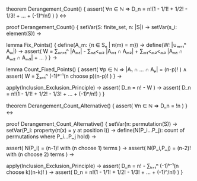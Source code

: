 theorem Derangement_Count() {
  assert(
    ∀n ∈ ℕ ⇒ D_n = n!(1 - 1/1! + 1/2! - 1/3! + ... + (-1)ⁿ/n!)
  )
} ↔

proof Derangement_Count() {
  setVar(S: finite_set, n: |S|) →
  setVar(s_i: element(S)) →
  
  lemma Fix_Points() {
    define(A_m: {π ∈ Sₙ | π(m) = m}) →
    define(W: |∪ₘ₌₁ⁿ Aₘ|) →
    assert(
      W = ∑ₘ₁₌₁ⁿ |Aₘ₁| - ∑ₘ₁<ₘ₂ |Aₘ₁ ∩ Aₘ₂| + ∑ₘ₁<ₘ₂<ₘ₃ |Aₘ₁ ∩ Aₘ₂ ∩ Aₘ₃| + ...
    )
  } →
  
  lemma Count_Fixed_Points() {
    assert(
      ∀p ∈ ℕ ⇒ |A₁ ∩ ... ∩ Aₚ| = (n-p)!
    ) ∧
    assert(
      W = ∑ₚ₌₁ⁿ (-1)ᵖ⁻¹(n choose p)(n-p)!
    )
  } →
  
  apply(Inclusion_Exclusion_Principle) →
  assert(
    D_n = n! - W
  ) →
  assert(
    D_n = n!(1 - 1/1! + 1/2! - 1/3! + ... + (-1)ⁿ/n!)
  )
}

theorem Derangement_Count_Alternative() {
  assert(
    ∀n ∈ ℕ ⇒ D_n = !n
  )
} ↔

proof Derangement_Count_Alternative() {
  setVar(π: permutation(S)) →
  setVar(P_i: property(π(x) = y at position i)) →
  define(N(P_i...P_j): count of permutations where P_i...P_j hold) →
  
  assert(
    N(P_i) = (n-1)! with (n choose 1) terms
  ) →
  assert(
    N(P_i,P_j) = (n-2)! with (n choose 2) terms
  ) →
  
  apply(Inclusion_Exclusion_Principle) →
  assert(
    D_n = n! - ∑ₖ₌₁ⁿ (-1)ᵏ⁻¹(n choose k)(n-k)!
  ) →
  assert(
    D_n = n!(1 - 1/1! + 1/2! - 1/3! + ... + (-1)ⁿ/n!)
  )
}
